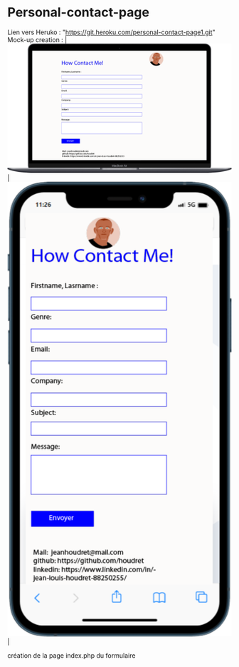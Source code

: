 # Personal-contact-page
Lien vers Heruko : "https://git.heroku.com/personal-contact-page1.git"
Mock-up creation :
|<img src="asset/img/pc.png" alt="pc">|<img src="asset\img\phone.png" alt="phone">|



création de la page index.php du formulaire
